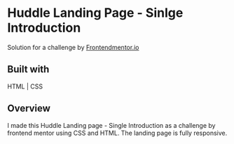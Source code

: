 # Huddle Landing Page - Sinlge Introduction

Solution for a challenge by <a href="https://www.frontendmentor.io/home">Frontendmentor.io</a>


## Built with

HTML | CSS

## Overview

I made this Huddle Landing page - Single Introduction as a challenge by frontend mentor using CSS and HTML. The landing page is fully responsive.